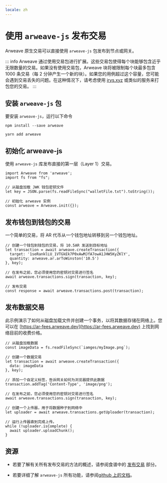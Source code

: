 ```yaml
---
locale: zh
---
```


# 使用 `arweave-js` 发布交易

Arweave 原生交易可以直接使用 `arweave-js` 包发布到节点或网关。

::: info
Arweave 通过使用交易包进行扩展。这些交易包使得每个块能够包含近乎无限数量的交易。如果没有使用交易包，Arweave 块将被限制每个块最多包含 1000 条交易（每 2 分钟产生一个新的块）。如果您的用例超过这个容量，您可能会遇到交易丢失的问题。在这种情况下，请考虑使用 [irys.xyz](./irys.md) 或类似的服务来打包您的交易。
:::

## 安装 `arweave-js` 包

要安装 `arweave-js`，运行以下命令
<CodeGroup>
<CodeGroupItem title="NPM">

```console:no-line-numbers
npm install --save arweave
```

  </CodeGroupItem>
  <CodeGroupItem title="YARN">

```console:no-line-numbers
yarn add arweave
```

  </CodeGroupItem>
</CodeGroup>

## 初始化 arweave-js

使用 `arweave-js` 库发布直接的第一层（Layer 1）交易。

```js:no-line-numbers
import Arweave from 'arweave';
import fs from "fs";

// 从磁盘加载 JWK 钱包密钥文件
let key = JSON.parse(fs.readFileSync("walletFile.txt").toString());

// 初始化 arweave 实例
const arweave = Arweave.init({});
```

## 发布钱包到钱包的交易

一个简单的交易，将 AR 代币从一个钱包地址转移到另一个钱包地址。

```js:no-line-numbers
// 创建一个钱包到钱包的交易，将 10.5AR 发送到目标地址
let transaction = await arweave.createTransaction({
  target: '1seRanklLU_1VTGkEk7P0xAwMJfA7owA1JHW5KyZKlY',
  quantity: arweave.ar.arToWinston('10.5')
}, key);

// 在发布之前，您必须使用您的密钥对交易进行签名
await arweave.transactions.sign(transaction, key);

// 发布交易
const response = await arweave.transactions.post(transaction);
```

## 发布数据交易

此示例演示了如何从磁盘加载文件并创建一个事务，以将其数据存储在网络上。您可以在 [https://ar-fees.arweave.dev](https://ar-fees.arweave.dev) 上找到网络目前的收费价格。

```js:no-line-numbers
// 从磁盘加载数据
const imageData = fs.readFileSync(`iamges/myImage.png`);

// 创建一个数据交易
let transaction = await arweave.createTransaction({
  data: imageData
}, key);

// 添加一个自定义标签，告诉网关如何为浏览器提供此数据
transaction.addTag('Content-Type', 'image/png');

// 在发布之前，您必须使用您的密钥对交易进行签名
await arweave.transactions.sign(transaction, key);

// 创建一个上传器，用于将数据种子到网络中
let uploader = await arweave.transactions.getUploader(transaction);

// 运行上传器直到完成上传。
while (!uploader.isComplete) {
  await uploader.uploadChunk();
}
```

## 资源

-   若要了解有关所有发布交易的方法的概述，请参阅食谱中的 [发布交易](../../concepts/post-transactions.md) 部分。

-   若要详细了解 `arweave-js` 所有功能，请参阅[github 上的文档](https://github.com/ArweaveTeam/arweave-js)。

